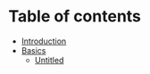# Table of contents

* [Introduction](README.md)
* [Basics](untitled/README.md)
  * [Untitled](untitled/untitled-1.md)

